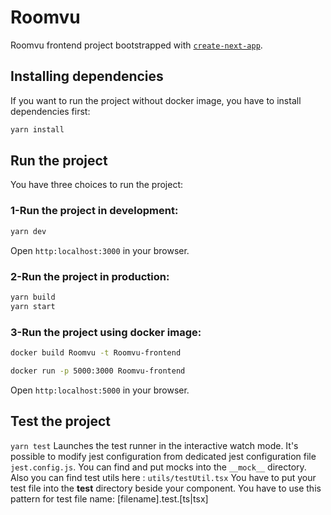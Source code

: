 # Roomvu

Roomvu frontend project bootstrapped with [`create-next-app`](https://github.com/vercel/next.js/tree/canary/packages/create-next-app).

## Installing dependencies
If you want to run the project without docker image, you have to install
dependencies first:
```bash
yarn install
```

## Run the project
You have three choices to run the project:
### 1-Run the project in development:

```bash
yarn dev
```
Open `http:localhost:3000` in your browser.

###  2-Run the project in production:
```bash
yarn build
yarn start
```

###  3-Run the project using docker image:
```bash
docker build Roomvu -t Roomvu-frontend

docker run -p 5000:3000 Roomvu-frontend
```

Open `http:localhost:5000` in your browser.

## Test the project

`yarn test`
Launches the test runner in the interactive watch mode.
It's possible to modify jest configuration from dedicated jest configuration file `jest.config.js`.
You can find and put mocks into the `__mock__` directory. 
Also you can find test utils here : `utils/testUtil.tsx` 
You have to put your test file into the __test__ directory beside your component.
You have to use this pattern for test file name: [filename].test.[ts|tsx]